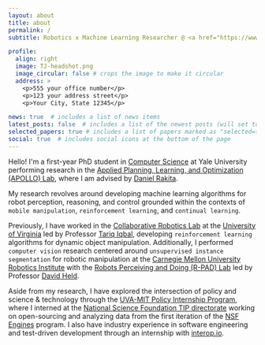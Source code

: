 ```yaml
---
layout: about
title: about
permalink: /
subtitle: Robotics x Machine Learning Researcher @ <a href="https://www.yale.edu">Yale University</a>

profile:
  align: right
  image: TJ-headshot.png
  image_circular: false # crops the image to make it circular
  address: >
    <p>555 your office number</p>
    <p>123 your address street</p>
    <p>Your City, State 12345</p>

news: true  # includes a list of news items
latest_posts: false  # includes a list of the newest posts (will set to true once I get a blog going)
selected_papers: true # includes a list of papers marked as "selected={true}" (will set to true once I have publications 😅)
social: true  # includes social icons at the bottom of the page
---
```


Hello! I'm a first-year PhD student in <a href='https://cpsc.yale.edu'>Computer Science<a> at Yale University performing research in the <a href='https://apollo-lab-yale.github.io'>Applied Planning, Learning, and Optimization (APOLLO) Lab</a>, where I am advised by <a href='https://dannyrakita.net'>Daniel Rakita<a>.

My research revolves around developing machine learning algorithms for robot perception, reasoning, and control grounded within the contexts of `mobile manipulation`, `reinforcement learning`, and `continual learning`. 

Previously, I have worked in the <a href='https://www.collabrobotics.com/'>Collaborative Robotics Lab</a> at the <a href='https://virginia.edu'>University of Virginia</a> led by Professor <a href='http://www.tiqbal.com/'>Tariq Iqbal</a>, developing `reinforcement learning` algorithms for dynamic object manipulation. Additionally, I performed `computer vision` research centered around `unsupervised instance segmentation` for robotic manipulation at the <a href='https://www.ri.cmu.edu/'>Carnegie Mellon University Robotics Institute</a> with the <a href='https://r-pad.github.io/'>Robots Perceiving and Doing (R-PAD) Lab</a> led by Professor <a href='https://davheld.github.io/'>David Held</a>.

Aside from my research, I have explored the intersection of policy and science & technology through the <a href='https://engineering.virginia.edu/future-undergrads/academics/policy-internship-program'>UVA-MIT Policy Internship Program</a>, where I interned at the <a href="https://new.nsf.gov/tip/latest">National Science Foundation TIP directorate</a> working on open-sourcing and analyzing data from the first iteration of the <a href='https://new.nsf.gov/funding/initiatives/regional-innovation-engines'>NSF Engines</a> program. I also have industry experience in software engineering and test-driven development through an internship with <a href='https://finsemble.com/'>interop.io</a>.
